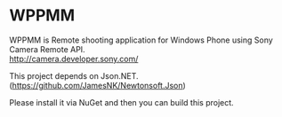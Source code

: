 WPPMM
=====

WPPMM is Remote shooting application for Windows Phone using Sony Camera Remote API.<br>
http://camera.developer.sony.com/


This project depends on Json.NET.<br>
(https://github.com/JamesNK/Newtonsoft.Json)

Please install it via NuGet and then you can build this project.
